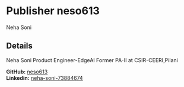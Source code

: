 # Publisher neso613

Neha Soni

## Details
Neha Soni
Product Engineer-EdgeAI
Former PA-II at CSIR-CEERI,Pilani

**GitHub:** [neso613](https://github.com/neso613)\
**Linkedin:** [neha-soni-73884674](https://www.linkedin.com/in/neha-soni-73884674)
